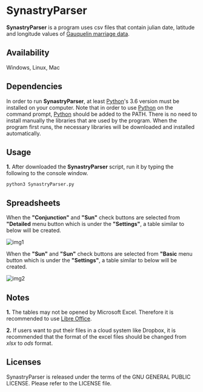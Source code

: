 # SynastryParser

**SynastryParser** is a program uses csv files that contain julian date, latitude and longitude values of [Gauquelin marriage data](http://cura.free.fr/gauq/Gau_Partners_A_to_M_41832.dat).

## Availability

Windows, Linux, Mac

## Dependencies

In order to run **SynastryParser**, at least [Python](https://www.python.org/)'s 3.6 version must be installed on your computer. Note that in order to use [Python](https://www.python.org/) on the command prompt, [Python](https://www.python.org/) should be added to the PATH. There is no need to install manually the libraries that are used by the program. When the program first runs, the necessary libraries will be downloaded and installed automatically.

## Usage

**1.** After downloaded the **SynastryParser** script, run it by typing the following to the console window.

```
python3 SynastryParser.py
```

## Spreadsheets

When the **"Conjunction"** and **"Sun"** check buttons are selected from **"Detailed** menu button which is under the **"Settings"**, a table similar to below will be created. 

![img1](https://user-images.githubusercontent.com/29302909/72017449-c1f7e580-3276-11ea-88bf-c0f3cc51478a.jpeg)

When the **"Sun"** and **"Sun"** check buttons are selected from **"Basic** menu button which is under the **"Settings"**, a table similar to below will be created. 

![img2](https://user-images.githubusercontent.com/29302909/72083581-1baded80-3313-11ea-950e-b0c73c885407.jpeg)

## Notes

**1.** The tables may not be opened by Microsoft Excel. Therefore it is recommended to use [Libre Office](https://www.libreoffice.org/download/download/). 

**2.** If users want to put their files in a cloud system like Dropbox, it is recommended that the format of the excel files should be changed from *xlsx* to *ods* format.

## Licenses

SynastryParser is released under the terms of the GNU GENERAL PUBLIC LICENSE. Please refer to the LICENSE file.
